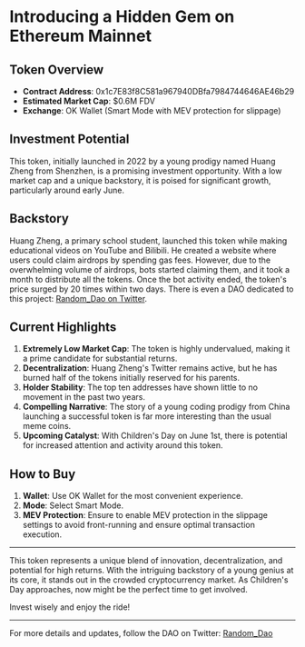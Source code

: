 # Introducing a Hidden Gem on Ethereum Mainnet

## Token Overview
- **Contract Address**: 0x1c7E83f8C581a967940DBfa7984744646AE46b29
- **Estimated Market Cap**: $0.6M FDV
- **Exchange**: OK Wallet (Smart Mode with MEV protection for slippage)

## Investment Potential
This token, initially launched in 2022 by a young prodigy named Huang Zheng from Shenzhen, is a promising investment opportunity. With a low market cap and a unique backstory, it is poised for significant growth, particularly around early June.

## Backstory
Huang Zheng, a primary school student, launched this token while making educational videos on YouTube and Bilibili. He created a website where users could claim airdrops by spending gas fees. However, due to the overwhelming volume of airdrops, bots started claiming them, and it took a month to distribute all the tokens. Once the bot activity ended, the token's price surged by 20 times within two days. There is even a DAO dedicated to this project: [Random_Dao on Twitter](https://twitter.com/Random_Dao).

## Current Highlights
1. **Extremely Low Market Cap**: The token is highly undervalued, making it a prime candidate for substantial returns.
2. **Decentralization**: Huang Zheng's Twitter remains active, but he has burned half of the tokens initially reserved for his parents.
3. **Holder Stability**: The top ten addresses have shown little to no movement in the past two years.
4. **Compelling Narrative**: The story of a young coding prodigy from China launching a successful token is far more interesting than the usual meme coins.
5. **Upcoming Catalyst**: With Children's Day on June 1st, there is potential for increased attention and activity around this token.

## How to Buy
1. **Wallet**: Use OK Wallet for the most convenient experience.
2. **Mode**: Select Smart Mode.
3. **MEV Protection**: Ensure to enable MEV protection in the slippage settings to avoid front-running and ensure optimal transaction execution.

---

This token represents a unique blend of innovation, decentralization, and potential for high returns. With the intriguing backstory of a young genius at its core, it stands out in the crowded cryptocurrency market. As Children's Day approaches, now might be the perfect time to get involved.

Invest wisely and enjoy the ride!

---

For more details and updates, follow the DAO on Twitter: [Random_Dao](https://x.com/Random__Dao)

